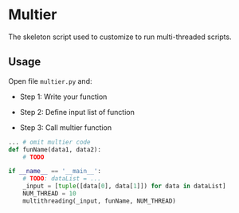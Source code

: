 # Multier

The skeleton script used to customize to run multi-threaded scripts.

## Usage

Open file `multier.py` and: 
- Step 1: Write your function

- Step 2: Define input list of function

- Step 3: Call multier function


```python
... # omit multier code
def funName(data1, data2):
    # TODO

if __name__ == '__main__':
    # TODO: dataList = ...
    _input = [tuple([data[0], data[1]]) for data in dataList]
    NUM_THREAD = 10
    multithreading(_input, funName, NUM_THREAD)
```